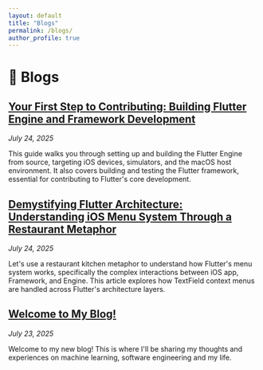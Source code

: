 ```yaml
---
layout: default
title: "Blogs"
permalink: /blogs/
author_profile: true
---
```


<span class='anchor' id='blogs'></span>

# 📝 Blogs

## [Your First Step to Contributing: Building Flutter Engine and Framework Development](/posts/2025/07/flutter-engine-guide/)
*July 24, 2025*

This guide walks you through setting up and building the Flutter Engine from source, targeting iOS devices, simulators, and the macOS host environment. It also covers building and testing the Flutter framework, essential for contributing to Flutter's core development.

## [Demystifying Flutter Architecture: Understanding iOS Menu System Through a Restaurant Metaphor](/posts/2025/07/flutter-architecture-restaurant-metaphor/)
*July 24, 2025*

Let's use a restaurant kitchen metaphor to understand how Flutter's menu system works, specifically the complex interactions between iOS app, Framework, and Engine. This article explores how TextField context menus are handled across Flutter's architecture layers.

## [Welcome to My Blog!](/posts/2025/07/welcome-to-my-blog/)
*July 23, 2025*

Welcome to my new blog! This is where I'll be sharing my thoughts and experiences on machine learning, software engineering and my life.